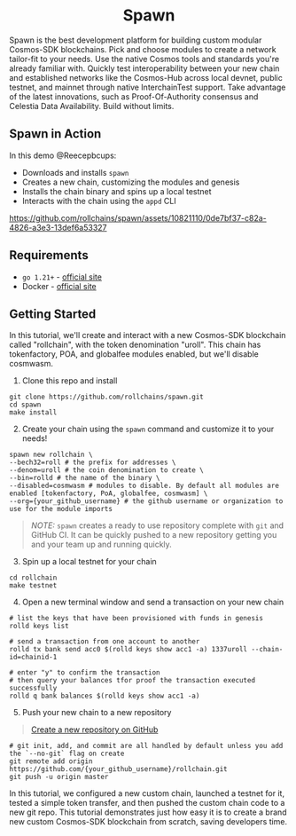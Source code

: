 <div align="center">
  <h1>Spawn</h1>
</div>

Spawn is the best development platform for building custom modular Cosmos-SDK blockchains. Pick and choose modules to create a network tailor-fit to your needs. Use the native Cosmos tools and standards you're already familiar with. Quickly test interoperability between your new chain and established networks like the Cosmos-Hub across local devnet, public testnet, and mainnet through native InterchainTest support. Take advantage of the latest innovations, such as Proof-Of-Authority consensus and Celestia Data Availability. Build without limits.

## Spawn in Action

In this demo @Reecepbcups:
- Downloads and installs `spawn`
- Creates a new chain, customizing the modules and genesis
- Installs the chain binary and spins up a local testnet
- Interacts with the chain using the `appd` CLI

https://github.com/rollchains/spawn/assets/10821110/0de7bf37-c82a-4826-a3e3-13def6a53327

## Requirements

- `go 1.21+` - [official site](https://go.dev/doc/install)
- Docker - [official site](https://docs.docker.com/get-docker/)

## Getting Started
In this tutorial, we'll create and interact with a new Cosmos-SDK blockchain called "rollchain", with the token denomination "uroll". This chain has tokenfactory, POA, and globalfee modules enabled, but we'll disable cosmwasm.

1. Clone this repo and install

```shell
git clone https://github.com/rollchains/spawn.git
cd spawn
make install
```

2. Create your chain using the `spawn` command and customize it to your needs!

```shell
spawn new rollchain \
--bech32=roll # the prefix for addresses \
--denom=uroll # the coin denomination to create \
--bin=rolld # the name of the binary \
--disabled=cosmwasm # modules to disable. By default all modules are enabled [tokenfactory, PoA, globalfee, cosmwasm] \
--org={your_github_username} # the github username or organization to use for the module imports
```

> *NOTE:* `spawn` creates a ready to use repository complete with `git` and GitHub CI. It can be quickly pushed to a new repository getting you and your team up and running quickly.

3. Spin up a local testnet for your chain

```shell
cd rollchain
make testnet
```

4. Open a new terminal window and send a transaction on your new chain

```shell
# list the keys that have been provisioned with funds in genesis
rolld keys list

# send a transaction from one account to another
rolld tx bank send acc0 $(rolld keys show acc1 -a) 1337uroll --chain-id=chainid-1

# enter "y" to confirm the transaction
# then query your balances tfor proof the transaction executed successfully
rolld q bank balances $(rolld keys show acc1 -a)
```

5. Push your new chain to a new repository

> [Create a new repository on GitHub](https://github.com/new)

```shell
# git init, add, and commit are all handled by default unless you add the `--no-git` flag on create
git remote add origin https://github.com/{your_github_username}/rollchain.git
git push -u origin master
```
In this tutorial, we configured a new custom chain, launched a testnet for it, tested a simple token transfer, and then pushed the custom chain code to a new git repo. This tutorial demonstrates just how easy it is to create a brand new custom Cosmos-SDK blockchain from scratch, saving developers time.
